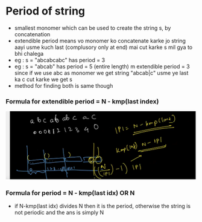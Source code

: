 # Period of string

- smallest monomer which can be used to create the string s, by concatenation
- extendible period means vo monomer ko concatenate karke jo string aayi usme kuch last (complusory only at end) mai cut karke s mil gya to bhi chalega
- eg : s = "abcabcabc" has period = 3
- eg : s = "abcab" has period = 5 (entire length) m extendible period = 3 since if we use abc as monomer we get string "abcab|c" usme ye last ka c cut karke we get s
- method for finding both is same though

### Formula for extendible period = N - kmp(last index)

![alt text](image.png)

### Formula for period = N - kmp(last idx) OR N

- if N-kmp(last idx) divides N then it is the period, otherwise the string is not periodic and the ans is simply N
